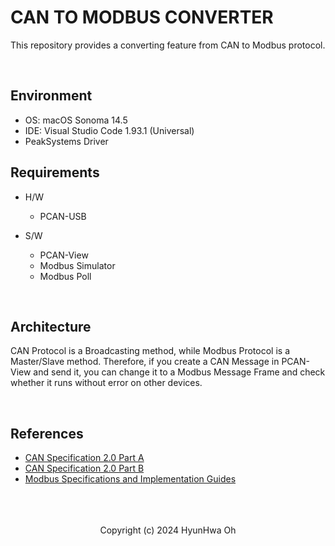 # CAN TO MODBUS CONVERTER

This repository provides a converting feature from CAN to Modbus protocol.

<br/>

## Environment 

- OS: macOS Sonoma 14.5
- IDE: Visual Studio Code 1.93.1 (Universal)
- PeakSystems Driver

## Requirements

- H/W
    - PCAN-USB

- S/W
    - PCAN-View
    - Modbus Simulator
    - Modbus Poll

<br/>

## Architecture 

CAN Protocol is a Broadcasting method, while Modbus Protocol is a Master/Slave method. Therefore, if you create a CAN Message in PCAN-View and send it, you can change it to a Modbus Message Frame and check whether it runs without error on other devices.

<br/>

## References

- <a href='https://www.port.de/fileadmin/user_upload/Dateien_IST_fuer_Migration/CAN20A.pdf'>CAN Specification 2.0 Part A</a>
- <a href='https://affon.narod.ru/CAN/CAN20B.pdf'>CAN Specification 2.0 Part B</a>
- <a href='https://www.modbus.org/specs.php'>Modbus Specifications and Implementation Guides</a>

<br/>
<br/>
<br/>

<div align='center'>
Copyright (c) 2024 HyunHwa Oh
</div>
